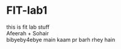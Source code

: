 # FIT-lab1
this is fit lab stuff<br>
Afeerah + Sohair <br>
bibyeby4ebye
main kaam pr barh rhey hain

